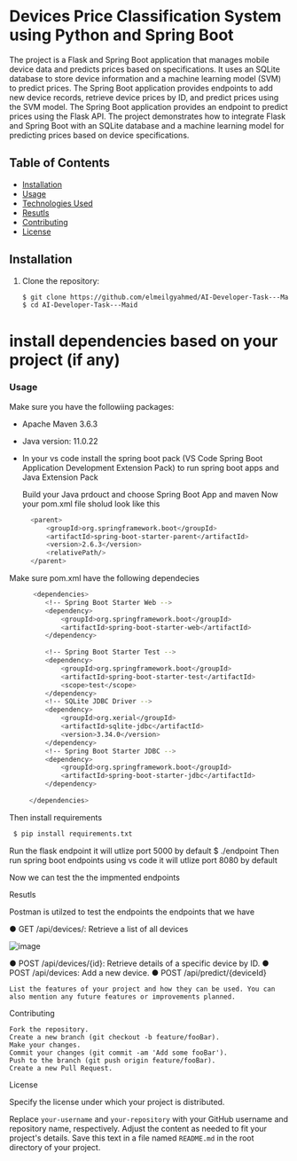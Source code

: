 # Devices Price Classification System using Python and Spring Boot

The project is a Flask and Spring Boot application that manages mobile device data and predicts prices based on specifications. It uses an SQLite database to store device information and a machine learning model (SVM) to predict prices. The Spring Boot application provides endpoints to add new device records, retrieve device prices by ID, and predict prices using the SVM model. The Spring Boot application provides an endpoint to predict prices using the Flask API. The project demonstrates how to integrate Flask and Spring Boot with an SQLite database and a machine learning model for predicting prices based on device specifications.

## Table of Contents

- [Installation](#installation)
- [Usage](#usage)
- [Technologies Used](#technologies-used)
- [Resutls](#results)
- [Contributing](#contributing)
- [License](#license)

## Installation

1. Clone the repository:

   ```sh
   $ git clone https://github.com/elmeilgyahmed/AI-Developer-Task---Maid
   $ cd AI-Developer-Task---Maid

# install dependencies based on your project (if any)
### Usage
Make sure you have the followiing packages:
- Apache Maven 3.6.3
- Java version: 11.0.22
- In your vs code install the spring boot pack (VS Code Spring Boot Application Development Extension Pack) to run spring boot apps
  and Java Extension Pack

  Build your Java prdouct and choose Spring Boot App and maven
  Now your pom.xml file sholud look like this 

  ```sh
   	<parent>
   		<groupId>org.springframework.boot</groupId>
   		<artifactId>spring-boot-starter-parent</artifactId>
   		<version>2.6.3</version>
   		<relativePath/>
   	</parent>
Make sure pom.xml have the following dependecies

   ```sh
         <dependencies>
      		<!-- Spring Boot Starter Web -->
      		<dependency>
      			<groupId>org.springframework.boot</groupId>
      			<artifactId>spring-boot-starter-web</artifactId>
      		</dependency>
      
      		<!-- Spring Boot Starter Test -->
      		<dependency>
      			<groupId>org.springframework.boot</groupId>
      			<artifactId>spring-boot-starter-test</artifactId>
      			<scope>test</scope>
      		</dependency>
      		<!-- SQLite JDBC Driver -->
      		<dependency>
      			<groupId>org.xerial</groupId>
      			<artifactId>sqlite-jdbc</artifactId>
      			<version>3.34.0</version>
      		</dependency>
      		<!-- Spring Boot Starter JDBC -->
      		<dependency>
      			<groupId>org.springframework.boot</groupId>
      			<artifactId>spring-boot-starter-jdbc</artifactId>
      		</dependency>
      
      	</dependencies>
```
Then install requirements
   ```sh
    $ pip install requirements.txt
   ```
Run the flask endpoint it will utlize  port 5000 by default
    $ ./endpoint 
Then run spring boot endpoints using vs code it will utlize port 8080 by default

Now we can test the the impmented endpoints 

Resutls

Postman is utilzed to test the endpoints
the endpoints that we have 

● GET /api/devices/: Retrieve a list of all devices

![image](https://github.com/elmeilgyahmed/AI-Developer-Task---Maid/assets/50087016/093f69c7-6f53-483f-bd2d-3c206c10eac9)

● POST /api/devices/{id}: Retrieve details of a specific device by ID.
● POST /api/devices: Add a new device.
● POST /api/predict/{deviceId}

    List the features of your project and how they can be used. You can also mention any future features or improvements planned.

Contributing

    Fork the repository.
    Create a new branch (git checkout -b feature/fooBar).
    Make your changes.
    Commit your changes (git commit -am 'Add some fooBar').
    Push to the branch (git push origin feature/fooBar).
    Create a new Pull Request.

License

Specify the license under which your project is distributed.

Replace `your-username` and `your-repository` with your GitHub username and repository name, respectively. Adjust the content as needed to fit your project's details. Save this text in a file named `README.md` in the root directory of your project.
